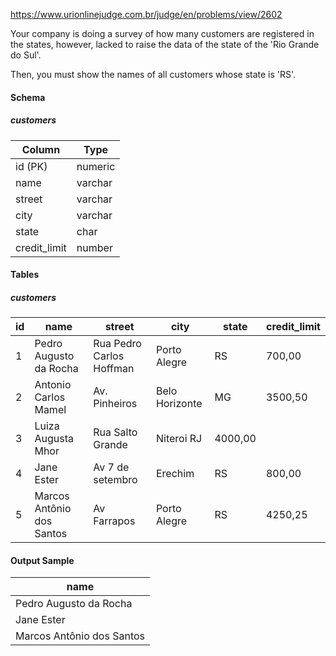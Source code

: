 https://www.urionlinejudge.com.br/judge/en/problems/view/2602

Your company is doing a survey of how many customers are registered in the states, however, lacked to raise the data of the state of the 'Rio Grande do Sul'.

Then, you must show the names of all customers whose state is 'RS'.

#### Schema

##### customers
Column | Type
--- | ---	
id (PK) | numeric	
name | varchar
street | varchar
city | varchar
state | char	
credit_limit | number 

#### Tables

##### customers
id | name | street | city | state | credit_limit	
--- | --- | --- | --- | --- | ---
1 | Pedro Augusto da Rocha | Rua Pedro Carlos Hoffman | Porto Alegre | RS | 700,00	
2 | Antonio Carlos Mamel | Av. Pinheiros | Belo Horizonte | MG | 3500,50	
3 | Luiza Augusta Mhor | Rua Salto Grande | Niteroi RJ | 4000,00	
4 | Jane Ester | Av 7 de setembro | Erechim | RS | 800,00	
5 | Marcos Antônio dos Santos | Av Farrapos | Porto Alegre | RS | 4250,25 

#### Output Sample
name |
--- |	
Pedro Augusto da Rocha |	
Jane Ester |
Marcos Antônio dos Santos |
